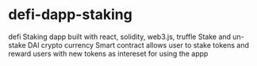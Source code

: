 # defi-dapp-staking
defi Staking dapp built with react, solidity, web3.js, truffle
Stake and un-stake DAI crypto currency 
Smart contract allows user to stake tokens and reward users with new tokens as intereset for using the appp
